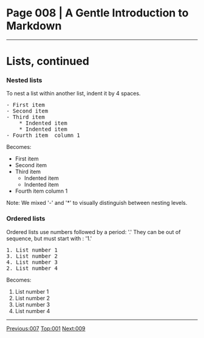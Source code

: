 # Page 008 | A Gentle Introduction to Markdown
***

# Lists, continued

### Nested lists

To nest a list within another list, indent it by 4 spaces.

<pre>
- First item 
- Second item 
- Third item 
    * Indented item 
    * Indented item 
- Fourth item  column 1
</pre>

Becomes:

- First item 
- Second item 
- Third item 
    * Indented item 
    * Indented item 
- Fourth item  column 1


Note: We mixed '-' and '*' to visually distinguish between nesting levels.

### Ordered lists

Ordered lists use numbers followed by a period: '.'
They can be out of sequence, but must start with : '1.'



<pre>
1. List number 1
3. List number 2
4. List number 3
2. List number 4
</pre>

Becomes:


1. List number 1
3. List number 2
4. List number 3
2. List number 4
***

[Previous:007](007-lists.html) [Top:001](001-intro_bio.html) [Next:009](009-links.html)
